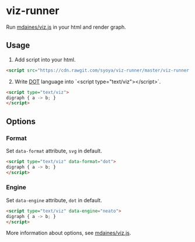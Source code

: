 # viz-runner

Run [mdaines/viz.js](https://github.com/mdaines/viz.js/) in your html and render graph.

## Usage

1. Add script into your html.

```html
<script src="https://cdn.rawgit.com/syoya/viz-runner/master/viz-runner.js"></script>
```

2. Write [DOT](http://en.wikipedia.org/wiki/DOT_(graph_description_language)) language into `<script type="text/viz"></script>`.

```html
<script type="text/viz">
digraph { a -> b; }
</script>
```

## Options

### Format

Set `data-format` attribute, `svg` in default.

```html
<script type="text/viz" data-format="dot">
digraph { a -> b; }
</script>
```

### Engine

Set `data-engine` attribute, `dot` in default.

```html
<script type="text/viz" data-engine="neato">
digraph { a -> b; }
</script>
```

More information about options, see [mdaines/viz.js](https://github.com/mdaines/viz.js/#usage).
